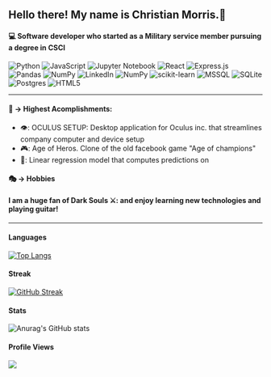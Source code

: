 ## Hello there! My name is Christian Morris.👋
#### :computer: Software developer who started as a Military service member pursuing a degree in CSCI

![Python](https://img.shields.io/badge/python-3670A0?style=for-the-badge&logo=python&logoColor=ffdd54) ![JavaScript](https://img.shields.io/badge/javascript-%23323330.svg?style=for-the-badge&logo=javascript&logoColor=%23F7DF1E) ![Jupyter Notebook](https://img.shields.io/badge/jupyter-%23FA0F00.svg?style=for-the-badge&logo=jupyter&logoColor=white) ![React](https://img.shields.io/badge/react-%2320232a.svg?style=for-the-badge&logo=react&logoColor=%2361DAFB) ![Express.js](https://img.shields.io/badge/express.js-%23404d59.svg?style=for-the-badge&logo=express&logoColor=%2361DAFB) ![Pandas](https://img.shields.io/badge/pandas-%23150458.svg?style=for-the-badge&logo=pandas&logoColor=white)
	![NumPy](https://img.shields.io/badge/numpy-%23013243.svg?style=for-the-badge&logo=numpy&logoColor=white)
![LinkedIn](https://img.shields.io/badge/linkedin-%230077B5.svg?style=for-the-badge&logo=linkedin&logoColor=white) ![NumPy](https://img.shields.io/badge/PowerShell-%23013243.svg?style=for-the-badge&logo=PowerShell&logoColor=white) ![scikit-learn](https://img.shields.io/badge/scikit--learn-%23F7931E.svg?style=for-the-badge&logo=scikit-learn&logoColor=white)
![MSSQL](https://img.shields.io/badge/mssql-%2300f.svg?style=for-the-badge&logo=mssql&logoColor=white)
![SQLite](https://img.shields.io/badge/sqlite-%2307405e.svg?style=for-the-badge&logo=sqlite&logoColor=white)
![Postgres](https://img.shields.io/badge/postgres-%23316192.svg?style=for-the-badge&logo=postgresql&logoColor=white)
![HTML5](https://img.shields.io/badge/html5-%23E34F26.svg?style=for-the-badge&logo=html5&logoColor=white)

-------------------------------------------------------------------------------
#### 🔭 -> Highest Acomplishments:
* 👁️: OCULUS SETUP: Desktop application for Oculus inc. that streamlines company computer and device setup
* 🎮: Age of Heros. Clone of the old facebook game "Age of champions"
* 🤖: Linear regression model that computes predictions on 

#### :performing_arts: -> Hobbies
#### I am a huge fan of Dark Souls ⚔️: and enjoy learning new technologies and playing guitar!
--------------------------------------------------------------------------------

#### Languages
[![Top Langs](https://github-readme-stats.vercel.app/api/top-langs/?username=ChrisMorr154&layout=compact)](https://github.com/anuraghazra/github-readme-stats)

#### Streak
[![GitHub Streak](https://streak-stats.demolab.com/?user=ChrisMorr154)](https://git.io/streak-stats)


#### Stats
![Anurag's GitHub stats](https://github-readme-stats.vercel.app/api?username=ChrisMorr154&count_private=true&show_icons=true&theme=tokyonight)

#### Profile Views
![](https://komarev.com/ghpvc/?username=ChrisMorr154&color=orange)


<!--
- 🔭 I’m currently working on ...
- 🌱 I’m currently learning ...
- 👯 I’m looking to collaborate on ...
- 🤔 I’m looking for help with ...
- 💬 Ask me about ...
- 📫 How to reach me: ...
- 😄 Pronouns: ...
- ⚡ Fun fact: ...
-->
